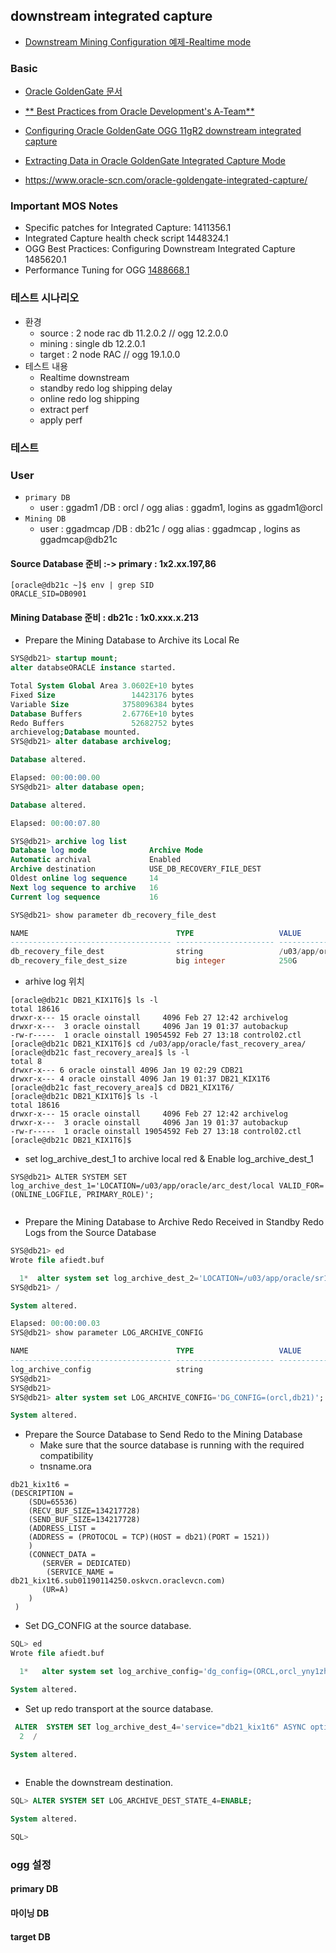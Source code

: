 ## downstream integrated capture
* [Downstream Mining Configuration 예제-Realtime mode](https://docs.oracle.com/goldengate/c1230/gg-winux/GGODB/example-downstream-mining-configuration.htm#GGODB-GUID-41D56EB7-0C14-438C-8791-8F93CB0DCAF8)
### Basic 
* [Oracle GoldenGate 문서](https://docs.oracle.com/en/middleware/goldengate/index.html)
* [** Best Practices from Oracle Development's A‑Team**](https://www.ateam-oracle.com/oracle-goldengate-best-practice-goldengate-downstream-extract-with-oracle-data-guard)
* [Configuring Oracle GoldenGate OGG 11gR2 downstream integrated capture](https://gjilevski.com/2012/10/31/configuring-oracle-goldengate-ogg-11gr2-downstream-integrated-capture/)

* [Extracting Data in Oracle GoldenGate Integrated Capture Mode](https://www.oracle.com/technetwork/database/availability/8398-goldengate-integrated-capture-1888658.pdf)
* https://www.oracle-scn.com/oracle-goldengate-integrated-capture/

### Important MOS Notes
* Specific patches for Integrated Capture: 1411356.1
* Integrated Capture health check script 1448324.1
* OGG Best Practices: Configuring Downstream Integrated Capture 1485620.1
* Performance Tuning for OGG [1488668.1](https://mosemp.us.oracle.com/epmos/faces/DocumentDisplay?_afrLoop=540428795909541&id=1488668.1&_adf.ctrl-state=nrjz6fd9l_229)

### 테스트 시나리오 
* 환경
  * source : 2 node rac db 11.2.0.2   // ogg 12.2.0.0
  * mining : single db 12.2.0.1        
  * target : 2 node RAC               // ogg 19.1.0.0
 * 테스트 내용
   * Realtime downstream
   * standby redo log shipping delay
   * online redo log shipping
   * extract perf
   * apply perf
### 테스트

### User
* ``primary DB``
  * user : ggadm1 /DB :  orcl  / ogg alias : ggadm1, logins as  ggadm1@orcl
* ``Mining DB``
  * user : ggadmcap   /DB :  db21c  / ogg alias : ggadmcap , logins as  ggadmcap@db21c
#### Source Database 준비 :-> primary : 1x2.xx.197,86
```
[oracle@db21c ~]$ env | grep SID
ORACLE_SID=DB0901
```
#### Mining Database 준비 : db21c :  1x0.xxx.x.213

* Prepare the Mining Database to Archive its Local Re

```sql
SYS@db21> startup mount;
alter databseORACLE instance started.

Total System Global Area 3.0602E+10 bytes
Fixed Size                 14423176 bytes
Variable Size            3758096384 bytes
Database Buffers         2.6776E+10 bytes
Redo Buffers               52682752 bytes
archievelog;Database mounted.
SYS@db21> alter database archivelog;

Database altered.

Elapsed: 00:00:00.00
SYS@db21> alter database open;

Database altered.

Elapsed: 00:00:07.80

SYS@db21> archive log list
Database log mode              Archive Mode
Automatic archival             Enabled
Archive destination            USE_DB_RECOVERY_FILE_DEST
Oldest online log sequence     14
Next log sequence to archive   16
Current log sequence           16

SYS@db21> show parameter db_recovery_file_dest

NAME                                 TYPE                   VALUE
------------------------------------ ---------------------- ------------------------------
db_recovery_file_dest                string                 /u03/app/oracle/fast_recovery_area
db_recovery_file_dest_size           big integer            250G

```

* arhive log 위치

```
[oracle@db21c DB21_KIX1T6]$ ls -l
total 18616
drwxr-x--- 15 oracle oinstall     4096 Feb 27 12:42 archivelog
drwxr-x---  3 oracle oinstall     4096 Jan 19 01:37 autobackup
-rw-r-----  1 oracle oinstall 19054592 Feb 27 13:18 control02.ctl
[oracle@db21c DB21_KIX1T6]$ cd /u03/app/oracle/fast_recovery_area/
[oracle@db21c fast_recovery_area]$ ls -l
total 8
drwxr-x--- 6 oracle oinstall 4096 Jan 19 02:29 CDB21
drwxr-x--- 4 oracle oinstall 4096 Jan 19 01:37 DB21_KIX1T6
[oracle@db21c fast_recovery_area]$ cd DB21_KIX1T6/
[oracle@db21c DB21_KIX1T6]$ ls -l
total 18616
drwxr-x--- 15 oracle oinstall     4096 Feb 27 12:42 archivelog
drwxr-x---  3 oracle oinstall     4096 Jan 19 01:37 autobackup
-rw-r-----  1 oracle oinstall 19054592 Feb 27 13:18 control02.ctl
[oracle@db21c DB21_KIX1T6]$

```


* set log_archive_dest_1 to archive local red & Enable log_archive_dest_1
```
SYS@db21> ALTER SYSTEM SET log_archive_dest_1='LOCATION=/u03/app/oracle/arc_dest/local VALID_FOR=(ONLINE_LOGFILE, PRIMARY_ROLE)';


```

* Prepare the Mining Database to Archive Redo Received in Standby Redo Logs from the Source Database

```sql
SYS@db21> ed
Wrote file afiedt.buf

  1*  alter system set log_archive_dest_2='LOCATION=/u03/app/oracle/sr1_orcl, VALID_FOR=(STANDBY_LOGFILE,PRIMARY_ROLE)'
SYS@db21> /

System altered.

Elapsed: 00:00:00.03
SYS@db21> show parameter LOG_ARCHIVE_CONFIG

NAME                                 TYPE                   VALUE
------------------------------------ ---------------------- ------------------------------
log_archive_config                   string
SYS@db21>
SYS@db21>
SYS@db21> alter system set LOG_ARCHIVE_CONFIG='DG_CONFIG=(orcl,db21)';

System altered.

```

* Prepare the Source Database to Send Redo to the Mining Database
  *  Make sure that the source database is running with the required compatibility
  *  tnsname.ora
 
 ```
 db21_kix1t6 =
 (DESCRIPTION =
     (SDU=65536)
     (RECV_BUF_SIZE=134217728)
     (SEND_BUF_SIZE=134217728)
     (ADDRESS_LIST =
     (ADDRESS = (PROTOCOL = TCP)(HOST = db21)(PORT = 1521))
     )
     (CONNECT_DATA =
        (SERVER = DEDICATED)
         (SERVICE_NAME = db21_kix1t6.sub01190114250.oskvcn.oraclevcn.com)
        (UR=A)
     )
  )

 ```
  *  Set DG_CONFIG at the source database.

```sql
SQL> ed
Wrote file afiedt.buf

  1*   alter system set log_archive_config='dg_config=(ORCL,orcl_yny1zh,orcl_yny166, db21_kix1t6)';

System altered.

```
  *  Set up redo transport at the source database.
  
```sql
 ALTER  SYSTEM SET log_archive_dest_4='service="db21_kix1t6" ASYNC optional db_unique_name="db21_kix1t6" valid_for=(online_logfile,primary_roles)'
  2  /

System altered.
  
```
    
  *  Enable the downstream destination.
    
```sql
SQL> ALTER SYSTEM SET LOG_ARCHIVE_DEST_STATE_4=ENABLE;

System altered.

SQL>

```

### ogg 설정

#### primary DB
#### 마이닝 DB
#### target DB
